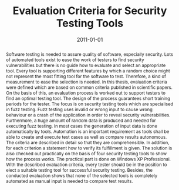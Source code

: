 ---
abstract: Software testing is needed to assure quality of software, especially security.
  Lots of automated tools exist to ease the work of testers to find security vulnerabilities
  but there is no guide how to evaluate and select an appropriate tool. Every tool
  is supporting different features by which a random choice might not represent the
  most fitting tool for the software to test. Therefore, a kind of measurement to
  ease the selection is needed. In this thesis, evaluation criteria were defined which
  are based on common criteria published in scientific papers. On the basis of this,
  an evaluation process is worked out to support testers to find an optimal testing
  tool. The design of the process guarantees short training periods for the tester.
  The focus is on security testing tools which are specialised in fuzz testing. Fuzz
  testing uses invalid or wrong input to cause wrong behaviour or a crash of the application
  in order to reveal security vulnerabilities. Furthermore, a huge amount of random
  data is produced and needed for executing fuzz testing. In most cases the generation
  of input data is done automatically by tools. Automation is an important requirement
  as tools shall be able to create and execute test cases as well as compare results
  autonomous. The criteria are described in detail so that they are comprehensible.
  In addition, for each criterion a statement how to verify its fulfillment is given.
  The solution is also checked out practically on the basis of four security testing
  tools to show how the process works. The practical part is done on Windows XP Professional.
  With the described evaluation criteria, every tester should be in the position to
  elect a suitable testing tool for successful security testing. Besides, the conducted
  evaluation shows that none of the selected tools is completely automated as manual
  input is needed to compare test results.
authors:
- Jasmin Adamer
date: '2011-01-01'
featured: false
links:
- name: Publik
  url: https://publik.tuwien.ac.at/showentry.php?ID=206008&lang=2
publication_types:
- '7'
publishDate: '2011-01-01'
title: Evaluation Criteria for Security Testing Tools
url_pdf: ''
---